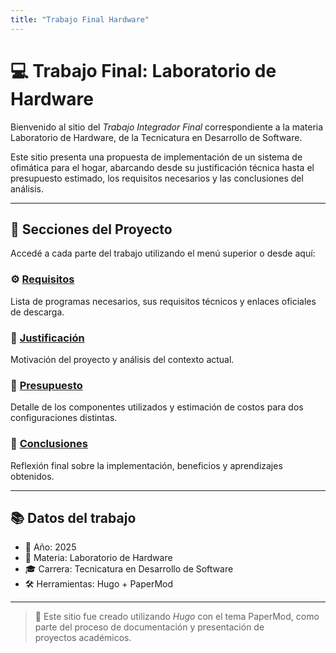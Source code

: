 ```yaml
---
title: "Trabajo Final Hardware"
---
```


# 💻 Trabajo Final: Laboratorio de Hardware

Bienvenido al sitio del *Trabajo Integrador Final* correspondiente a la materia Laboratorio de Hardware, de la Tecnicatura en Desarrollo de Software.

Este sitio presenta una propuesta de implementación de un sistema de ofimática para el hogar, abarcando desde su justificación técnica hasta el presupuesto estimado, los requisitos necesarios y las conclusiones del análisis.

---

## 📑 Secciones del Proyecto

Accedé a cada parte del trabajo utilizando el menú superior o desde aquí:

### ⚙ [Requisitos](/requisitos/)  
Lista de programas necesarios, sus requisitos técnicos y enlaces oficiales de descarga.

### 📌 [Justificación](/justificacion/)  
Motivación del proyecto y análisis del contexto actual.

### 💸 [Presupuesto](/presupuesto/)  
Detalle de los componentes utilizados y estimación de costos para dos configuraciones distintas.

### 🧠 [Conclusiones](/conclusiones/)  
Reflexión final sobre la implementación, beneficios y aprendizajes obtenidos.

---

## 📚 Datos del trabajo

- 📅 Año: 2025  
- 📘 Materia: Laboratorio de Hardware  
- 🎓 Carrera: Tecnicatura en Desarrollo de Software  
- 🛠 Herramientas: Hugo + PaperMod

---

> 📝 Este sitio fue creado utilizando *Hugo* con el tema PaperMod, como parte del proceso de documentación y presentación de proyectos académicos.
